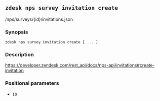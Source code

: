 ## `zdesk nps survey invitation create`

/nps/surveys/{id}/invitations.json

### Synopsis

    zdesk nps survey invitation create [ ... ]

### Description

https://developer.zendesk.com/rest_api/docs/nps-api/invitations#create-invitation

### Positional parameters

* `ID`


